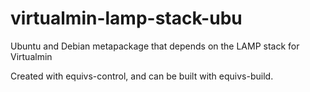 # virtualmin-lamp-stack-ubu

Ubuntu and Debian metapackage that depends on the LAMP stack for Virtualmin

Created with equivs-control, and can be built with equivs-build.
